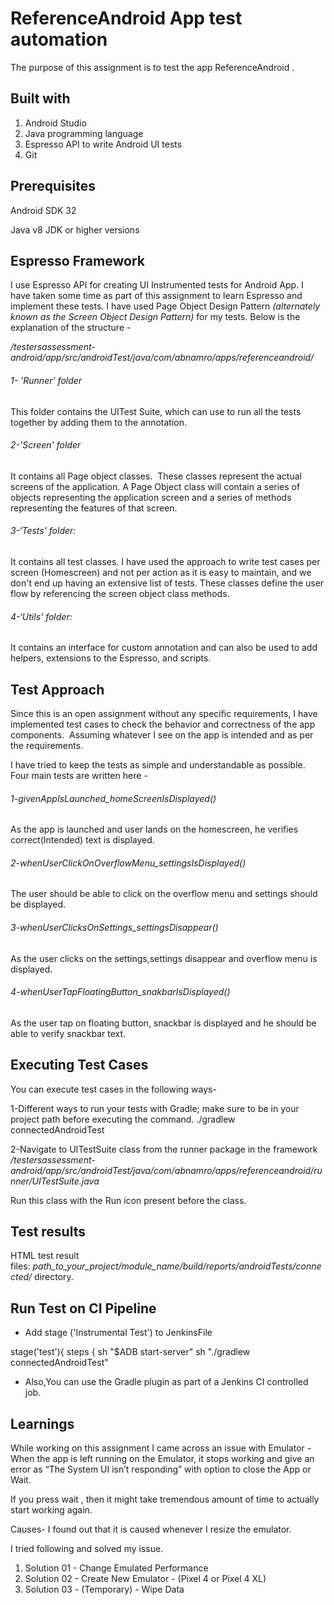 # ReferenceAndroid App test automation

The purpose of this assignment is to test the app ReferenceAndroid .

## Built with 
1. Android Studio
2. Java programming language
3. Espresso API to write Android UI tests
4. Git

## Prerequisites
Android SDK 32

Java v8 JDK or higher versions

## Espresso Framework

I use Espresso API for creating UI Instrumented tests for Android App.
I have taken some time as part of this assignment to learn Espresso and implement these tests.
I have used Page Object Design Pattern _(alternately known as the Screen Object Design Pattern)_ for my tests.
Below is the explanation of the structure -

_/testersassessment-android/app/src/androidTest/java/com/abnamro/apps/referenceandroid/_

###### 1- 'Runner' folder

This folder contains the UITest Suite, which can use to run all the tests together by adding them to the annotation.

###### 2-'Screen' folder

It contains all Page object classes. 
These classes represent the actual screens of the application. A Page Object class will contain a series of objects representing the application screen and a series of methods representing the features of that screen.  

###### 3-‘Tests' folder:

It contains all test classes.
I have used the approach to write test cases per screen (Homescreen) and not per action as it is easy to maintain, and we don't end up having an extensive list of tests.
These classes define the user flow by referencing the screen object class methods.

###### 4-‘Utils' folder:

It contains an interface for custom annotation and can also be used to add helpers, extensions to the Espresso, and scripts.  
 
 
 ## Test Approach

Since this is an open assignment without any specific requirements, I have implemented test cases to check the behavior and correctness of the app components. 
Assuming whatever I see on the app is intended and as per the requirements.

I have tried to keep the tests as simple and understandable as possible.
Four main tests are written here - 
###### 1-givenAppIsLaunched_homeScreenIsDisplayed()
As the app is launched and user lands on the homescreen, he verifies correct(Intended) text is displayed.

###### 2-whenUserClickOnOverflowMenu_settingsIsDisplayed()
The user should be able to click on the overflow menu and settings should be displayed.

###### 3-whenUserClicksOnSettings_settingsDisappear()
As the user clicks on the settings,settings disappear and overflow menu is displayed.

###### 4-whenUserTapFloatingButton_snakbarIsDisplayed()
As the user tap on floating button, snackbar is displayed and he should be able to verify snackbar text.


## Executing Test Cases

You can execute test cases in the following ways-

1-Different ways to run your tests with Gradle; make sure to be in your project path before executing the command.
./gradlew connectedAndroidTest
 
 
2-Navigate to UITestSuite class from the runner package in the framework 
_/testersassessment-android/app/src/androidTest/java/com/abnamro/apps/referenceandroid/runner/UITestSuite.java_

Run this class with the Run icon present before the class.

## Test results 
HTML test result files: _path_to_your_project/module_name/build/reports/androidTests/connected/_ directory.

## Run Test on CI Pipeline

- Add stage ('Instrumental Test') to JenkinsFile

 stage('test'){
            steps {
                sh "$ADB start-server"
                sh "./gradlew connectedAndroidTest"
                
 - Also,You can use the Gradle plugin as part of a Jenkins CI controlled job.
 

## Learnings

While working on this assignment I came across an issue with Emulator -
When the app is left running on the Emulator, it stops working and give an error as “The System UI isn’t responding” with option to close the App or Wait.

If you press wait , then it might take tremendous amount of time to actually start working again.

Causes-
I found out that it is caused whenever I resize the emulator.

I tried following and solved my issue.
1. Solution 01 - Change Emulated Performance
2. Solution 02 - Create New Emulator - (Pixel 4 or Pixel 4 XL)
3. Solution 03 - (Temporary) - Wipe Data



